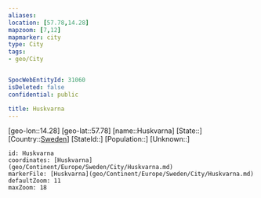 ```yaml
---
aliases: 
location: [57.78,14.28]
mapzoom: [7,12] 
mapmarker: city 
type: City
tags:
- geo/City


SpocWebEntityId: 31060
isDeleted: false
confidential: public

title: Huskvarna
---
```

[geo-lon::14.28]
[geo-lat::57.78]
[name::Huskvarna]
[State::]
[Country::[Sweden](geo/Continent/Europe/Sweden.md)]
[StateId::]
[Population::]
[Unknown::]


```leaflet
id: Huskvarna
coordinates: [Huskvarna](geo/Continent/Europe/Sweden/City/Huskvarna.md)
markerFile: [Huskvarna](geo/Continent/Europe/Sweden/City/Huskvarna.md)
defaultZoom: 11 
maxZoom: 18
```


